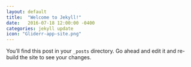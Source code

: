 ```yaml
---
layout: default
title:  "Welcome to Jekyll!"
date:   2016-07-18 12:00:00 -0400
categories: jekyll update
icon: "Gliderr-app-site.png"
---
```

You’ll find this post in your `_posts` directory. Go ahead and edit it and re-build the site to see your changes.